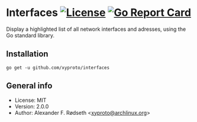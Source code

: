 # Interfaces [![License](http://img.shields.io/badge/license-MIT-blue.svg?style=flat)](https://raw.githubusercontent.com/xyproto/interfaces/master/LICENSE) [![Go Report Card](https://goreportcard.com/badge/github.com/xyproto/interfaces)](https://goreportcard.com/report/github.com/xyproto/interfaces)

Display a highlighted list of all network interfaces and adresses, using the Go standard library.

## Installation

    go get -u github.com/xyproto/interfaces

## General info

* License: MIT
* Version: 2.0.0
* Author: Alexander F. Rødseth &lt;xyproto@archlinux.org&gt;
